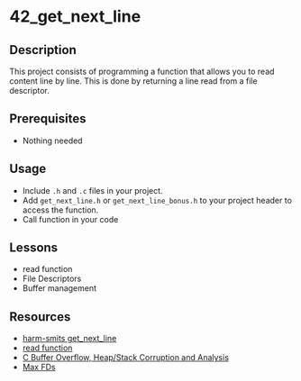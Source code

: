 # 42_get_next_line

## Description
This project consists of programming a function that allows you to read content line by line. This is done by returning a line read from a file descriptor.

## Prerequisites
- Nothing needed

## Usage
- Include `.h` and `.c` files in your project.
- Add `get_next_line.h` or `get_next_line_bonus.h` to your project header to access the function.
- Call function in your code

## Lessons
- read function
- File Descriptors
- Buffer management

## Resources
- [harm-smits get_next_line](https://harm-smits.github.io/42docs/projects/get_next_line "harm-smits get_next_line")
- [read function](http://codewiki.wikidot.com/c:system-calls:read "read function")
- [C Buffer Overflow, Heap/Stack Corruption and Analysis](https://www.youtube.com/watch?v=CQ6pGrXY1Us "C Buffer Overflow, Heap/Stack Corruption and Analysis")
- [Max FDs](https://git.kernel.org/pub/scm/linux/kernel/git/torvalds/linux.git/commit/?id=0ac1ee0bfec2a4ad118f907ce586d0dfd8db7641 "Max FDs")
